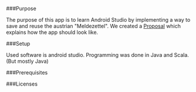 ###Purpose

The purpose of this app is to learn Android Studio by implementing a way to save and reuse the austrian "Meldezettel".
We created a [Proposal](/Documents/paper_prototype.pdf) which explains how the app should look like.


###Setup

Used software is android studio. Programming was done in Java and Scala.
(But mostly Java)

###Prerequisites

###Licenses
